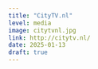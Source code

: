 ```yaml
---
title: "CityTV.nl"
level: media
image: citytvnl.jpg
link: http://citytv.nl/
date: 2025-01-13
draft: true
---
```


